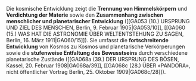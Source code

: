 
Die kosmische Entwicklung zeigt die **Trennung von Himmelskörpern** und **Verdichtung der Materie** sowie den **Zusammenhang zwischen menschlicher und planetarischer Entwicklung** ([[GA053 (10.) URSPRUNG UND ZIEL DES MENSCHEN, Berlin, 9. Februar 1905|GA053/10]], [[GA060 (15.) WAS HAT DIE ASTRONOMIE ÜBER WELTENTSTEHUNG ZU SAGEN, Berlin, 16. März 1911|GA060/15]]). Sie umfasst die **fortschreitende Entwicklung** von Kosmos zu Kosmos und planetarische Verkörperungen sowie die **stufenweise Entfaltung des Bewusstseins** durch verschiedene planetarische Zustände ([[GA068a (39.) DER URSPRUNG DES BÖSEN, Kassel, 20. Februar 1908|GA068a/39]], [[GA068c (28.) ÜBER «PANDORA», nicht öffentlicher Vortrag Berlin, 25. Oktober 1909|GA068c/28]]).

